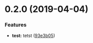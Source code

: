 # 0.2.0 (2019-04-04)


### Features

* **test:** tetst ([93e3b05](https://github.com/Alfred-Lau/mirror/commit/93e3b05))



